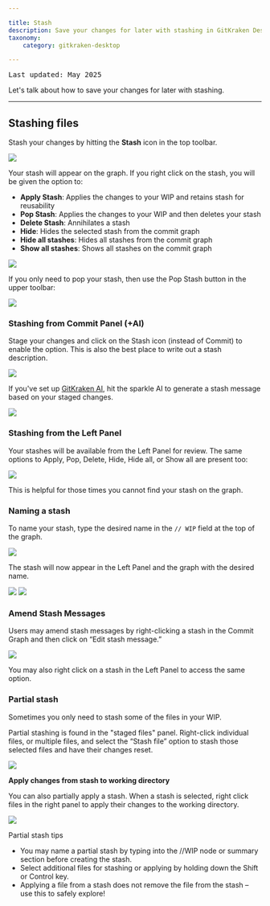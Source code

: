 ```yaml
---

title: Stash
description: Save your changes for later with stashing in GitKraken Desktop.
taxonomy:
    category: gitkraken-desktop

---
```

<kbd>Last updated: May 2025</kbd>

Let's talk about how to save your changes for later with stashing.

***

<a name="stashing-files"></a>

## Stashing files

Stash your changes by hitting the **Stash** icon in the top toolbar.

<img src='/wp-content/uploads/stash.png' srcset='/wp-content/uploads/stash@2x.png' class="help-center-img img-bordered">

Your stash will appear on the graph. If you right click on the stash, you will be given the option to:

* **Apply Stash**: Applies the changes to your WIP and retains stash for reusability
* **Pop Stash**: Applies the changes to your WIP and then deletes your stash
* **Delete Stash**: Annihilates a stash
* **Hide**: Hides the selected stash from the commit graph
* **Hide all stashes**: Hides all stashes from the commit graph
* **Show all stashes**: Shows all stashes on the commit graph

<img src='/wp-content/uploads/stash-options.png' srcset='/wp-content/uploads/stash-options@2x.png' class="help-center-img img-bordered">

If you only need to pop your stash, then use the Pop Stash button in the upper toolbar:

<img src='/wp-content/uploads/pop-stash.png' srcset='/wp-content/uploads/pop-stash@2x.png' class="help-center-img img-bordered">

<a name="stashing-from-the-left-panel"></a>

### Stashing from Commit Panel (+AI)

Stage your changes and click on the Stash icon (instead of Commit) to enable the option. This is also the best place to write out a stash description.

<img src='/wp-content/uploads/stash-commit-panel-2025.png' class="help-center-img img-bordered">

If you've set up [GitKraken AI](/gitkraken-desktop/gkd-gitkraken-ai/), hit the sparkle AI to generate a stash message based on your staged changes.

<img src="/wp-content/uploads/stash-ai-message.png" srcset="/wp-content/uploads/stash-ai-message@2x.png" class="help-center-img img-bordered">

### Stashing from the Left Panel

Your stashes will be available from the Left Panel for review. The same options to Apply, Pop, Delete, Hide, Hide all, or Show all are present too:

<img src='/wp-content/uploads/stash-left-2025.png' class="help-center-img img-bordered">

This is helpful for those times you cannot find your stash on the graph.

<a name="naming-a-stash"></a>

### Naming a stash

To name your stash, type the desired name in the `// WIP` field at the top of the graph.

<img src='/wp-content/uploads/custom-stash-wip.png' srcset='/wp-content/uploads/custom-stash-wip@2x.png' class="help-center-img img-bordered">

The stash will now appear in the Left Panel and the graph with the desired name.

<img src='/wp-content/uploads/custom-stash-panel.png' srcset='/wp-content/uploads/custom-stash-panel@2x.png' class="help-center-img img-bordered">

<img src='/wp-content/uploads/custom-stash-graph.png' srcset='/wp-content/uploads/custom-stash-graph@2x.png' class="help-center-img img-bordered">

### Amend Stash Messages

Users may amend stash messages by right-clicking a stash in the Commit Graph and then click on “Edit stash message.” 

<img src="/wp-content/uploads/amend-stash-graph2.png" class="help-center-img img-bordered">

You may also right click on a stash in the Left Panel to access the same option.

### Partial stash

Sometimes you only need to stash some of the files in your WIP.  

Partial stashing is found in the "staged files" panel. Right-click individual files, or multiple files, and select the “Stash file” option to stash those selected files and have their changes reset.

<img src='/wp-content/uploads/partial-stash.png' class="help-center-img img-bordered">

**Apply changes from stash to working directory**

You can also partially apply a stash. When a stash is selected, right click files in the right panel to apply their changes to the working directory.

<img src='/wp-content/uploads/partial-stash-apply.png' class="help-center-img img-bordered">

Partial stash tips

* You may name a partial stash by typing into the //WIP node or summary section before creating the stash.
* Select additional files for stashing or applying by holding down the Shift or Control key.
* Applying a file from a stash does not remove the file from the stash – use this to safely explore!
